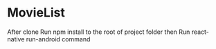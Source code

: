 # MovieList
After clone Run npm install to the root of project folder then 
Run react-native run-android command
